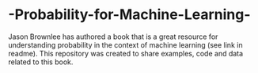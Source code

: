 # -Probability-for-Machine-Learning-
Jason Brownlee has authored a book that is a great resource for understanding probability in the context of machine learning (see link in readme). This repository was created to share examples, code and data related to this book.  
